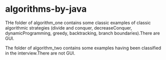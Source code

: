 # algorithms-by-java
<p>THe folder of algorithm_one contains some classic examples of classic algorithmic strategies (divide and conquer, decreaseConquer, dynamicProgramming, greedy, backtracking, branch boundaries).There are GUI. </p>
<p>The folder of algorithm_two contains some examples having been classified in the interview.There are not GUI.</p>
